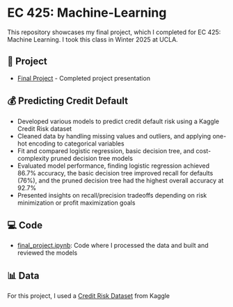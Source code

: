 # EC 425: Machine-Learning
This repository showcases my final project, which I completed for EC 425: Machine Learning. I took this class in Winter 2025 at UCLA.

## 📄 Project
- [Final Project](https://github.com/kmanu15/EC-425T-Machine-Learning/blob/main/Final%20Project.pdf) - Completed project presentation 

## 💰 Predicting Credit Default
-	Developed various models to predict credit default risk using a Kaggle Credit Risk dataset
-	Cleaned data by handling missing values and outliers, and applying one-hot encoding to categorical variables
-	Fit and compared logistic regression, basic decision tree, and cost-complexity pruned decision tree models
-	Evaluated model performance, finding logistic regression achieved 86.7% accuracy, the basic decision tree improved recall for defaults (76%), and the pruned decision tree had the highest overall accuracy at 92.7%
-	Presented insights on recall/precision tradeoffs depending on risk minimization or profit maximization goals

## 💻 Code
- [final_project.ipynb](https://github.com/kmanu15/EC-425T-Machine-Learning/blob/main/final_project.ipynb): Code where I processed the data and built and reviewed the models

## 📊 Data
For this project, I used a [Credit Risk Dataset](https://www.kaggle.com/datasets/laotse/credit-risk-dataset/data) from Kaggle
